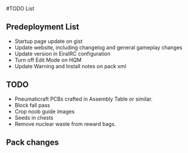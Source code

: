 ﻿#TODO List

## Predeployment List
- Startup page update on gist
- Update website, including changelog and general gameplay changes
- Update version in EiraIRC configuration
- Turn off Edit Mode on HQM
- Update Warning and Install notes on pack xml

## TODO

- Pneumaticraft PCBs crafted in Assembly Table or similar.
- Block fall pass
- Crop noob guide images
- Seeds in chests
- Remove nuclear waste from reward bags.

## Pack changes

